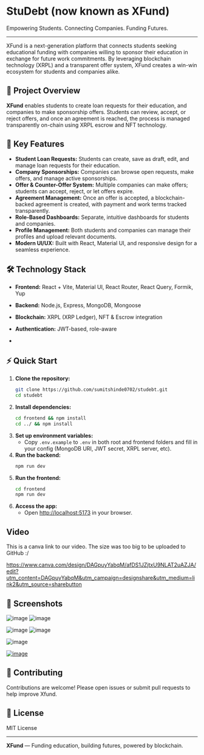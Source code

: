 # StuDebt (now known as XFund)

Empowering Students. Connecting Companies. Funding Futures.

---

XFund is a next-generation platform that connects students seeking educational funding with companies willing to sponsor their education in exchange for future work commitments. By leveraging blockchain technology (XRPL) and a transparent offer system, XFund creates a win-win ecosystem for students and companies alike.

## 🚀 Project Overview

**XFund** enables students to create loan requests for their education, and companies to make sponsorship offers. Students can review, accept, or reject offers, and once an agreement is reached, the process is managed transparently on-chain using XRPL escrow and NFT technology.

## 🌟 Key Features

- **Student Loan Requests:** Students can create, save as draft, edit, and manage loan requests for their education.
- **Company Sponsorships:** Companies can browse open requests, make offers, and manage active sponsorships.
- **Offer & Counter-Offer System:** Multiple companies can make offers; students can accept, reject, or let offers expire.
- **Agreement Management:** Once an offer is accepted, a blockchain-backed agreement is created, with payment and work terms tracked transparently.
- **Role-Based Dashboards:** Separate, intuitive dashboards for students and companies.
- **Profile Management:** Both students and companies can manage their profiles and upload relevant documents.
- **Modern UI/UX:** Built with React, Material UI, and responsive design for a seamless experience.

## 🛠️ Technology Stack

- **Frontend:** React + Vite, Material UI, React Router, React Query, Formik, Yup
- **Backend:** Node.js, Express, MongoDB, Mongoose
- **Blockchain:** XRPL (XRP Ledger), NFT & Escrow integration
- **Authentication:** JWT-based, role-aware

- 

## ⚡ Quick Start

1. **Clone the repository:**
   ```bash
   git clone https://github.com/sumitshinde0702/studebt.git
   cd studebt
   ```
2. **Install dependencies:**
   ```bash
   cd frontend && npm install
   cd ../ && npm install
   ```
3. **Set up environment variables:**
   - Copy `.env.example` to `.env` in both root and frontend folders and fill in your config (MongoDB URI, JWT secret, XRPL server, etc).
4. **Run the backend:**
   ```bash
   npm run dev
   ```
5. **Run the frontend:**
   ```bash
   cd frontend
   npm run dev
   ```
6. **Access the app:**
   - Open [http://localhost:5173](http://localhost:5173) in your browser.
  
## Video
This is a canva link to our video. The size was too big to be uploaded to GitHub :/

https://www.canva.com/design/DAGpuyYabqM/afDS1JZjtxU9NLAT2uAZJA/edit?utm_content=DAGpuyYabqM&utm_campaign=designshare&utm_medium=link2&utm_source=sharebutton

## 📸 Screenshots
![image](https://github.com/user-attachments/assets/1fd46e29-817a-488d-b859-562506482132)
![image](https://github.com/user-attachments/assets/788c46b6-a20d-4d69-9ccd-6ad3cf99174e)

![image](https://github.com/user-attachments/assets/bc7684aa-1d9c-4127-99ee-f31e2d99bf9b)
![image](https://github.com/user-attachments/assets/adefbc28-9850-43d1-8530-224fd2bd4448)

![image](https://github.com/user-attachments/assets/7bbac2c0-0d0f-43e1-a7c4-49948c5361a3)



[![image](https://github.com/user-attachments/assets/42fabac4-3bc9-4dd3-a2b3-9d571eb8baae)](https://github.com/SumitShinde0702/StuDebt/blob/main/images/accept_offer.png)



## 🤝 Contributing

Contributions are welcome! Please open issues or submit pull requests to help improve Xfund.

## 📄 License

MIT License

---

**XFund** — Funding education, building futures, powered by blockchain.
